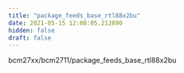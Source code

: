 ```yaml
---
title: "package_feeds_base_rtl88x2bu"
date: 2021-05-15 12:08:05.212890
hidden: false
draft: false
---
```


bcm27xx/bcm2711/package_feeds_base_rtl88x2bu

